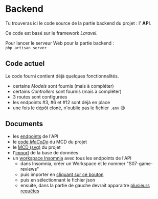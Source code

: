 # Backend

Tu trouveras ici le code source de la partie backend du projet : l' **API**.

Ce code est basé sur le framework _Laravel_.

Pour lancer le serveur Web pour la partie backend :  
`php artisan server`

## Code actuel

Le code fourni contient déjà quelques fonctionnalités.

- certains _Models_ sont fournis (mais à compléter)
- certains _Controllers_ sont fournis (mais à compléter)
- 3 routes sont configurées
- les endpoints #3, #6 et #12 sont déjà en place
- une fois le dépôt cloné, n'oublie pas le fichier `.env` :wink:

## Documents

- les [endpoints](../docs/api.md) de l'API
- le [code _MoCoDo_](../docs/game-reviews.mcd) du MCD du projet
- le [MCD (svg)](../docs/game-reviews.svg) du projet
- l'[import](../docs/import.sql) de la base de données
- un [workspace Insomnia](../docs/Insomnia_import_game-reviews.json) avec tous les endpoints de l'API
  - dans Insomnia, créer un Workspace et le nommer "S07-game-reviews"
  - puis importer en [cliquant sur ce bouton](../docs/insomnia_button_to_import.png)
  - puis en sélectionnant le fichier json
  - ensuite, dans la partie de gauche devrait apparaitre [plusieurs requêtes](../docs/insomnia_requests_imported.png)